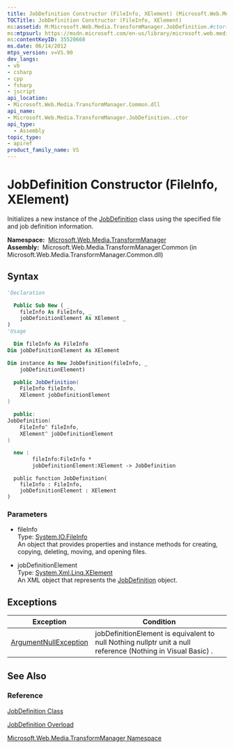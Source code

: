 ```yaml
---
title: JobDefinition Constructor (FileInfo, XElement) (Microsoft.Web.Media.TransformManager)
TOCTitle: JobDefinition Constructor (FileInfo, XElement)
ms:assetid: M:Microsoft.Web.Media.TransformManager.JobDefinition.#ctor(System.IO.FileInfo,System.Xml.Linq.XElement)
ms:mtpsurl: https://msdn.microsoft.com/en-us/library/microsoft.web.media.transformmanager.jobdefinition.jobdefinition(v=VS.90)
ms:contentKeyID: 35520668
ms.date: 06/14/2012
mtps_version: v=VS.90
dev_langs:
- vb
- csharp
- cpp
- fsharp
- jscript
api_location:
- Microsoft.Web.Media.TransformManager.Common.dll
api_name:
- Microsoft.Web.Media.TransformManager.JobDefinition..ctor
api_type:
  - Assembly
topic_type:
- apiref
product_family_name: VS
---
```


# JobDefinition Constructor (FileInfo, XElement)

Initializes a new instance of the [JobDefinition](jobdefinition-class-microsoft-web-media-transformmanager.md) class using the specified file and job definition information.

**Namespace:**  [Microsoft.Web.Media.TransformManager](microsoft-web-media-transformmanager-namespace.md)  
**Assembly:**  Microsoft.Web.Media.TransformManager.Common (in Microsoft.Web.Media.TransformManager.Common.dll)

## Syntax

```vb
'Declaration

  Public Sub New ( _
    fileInfo As FileInfo, _
    jobDefinitionElement As XElement _
)
'Usage

  Dim fileInfo As FileInfo
Dim jobDefinitionElement As XElement

Dim instance As New JobDefinition(fileInfo, _
    jobDefinitionElement)
```

```csharp
  public JobDefinition(
    FileInfo fileInfo,
    XElement jobDefinitionElement
)
```

```cpp
  public:
JobDefinition(
    FileInfo^ fileInfo, 
    XElement^ jobDefinitionElement
)
```

``` fsharp
  new : 
        fileInfo:FileInfo * 
        jobDefinitionElement:XElement -> JobDefinition
```

```jscript
  public function JobDefinition(
    fileInfo : FileInfo, 
    jobDefinitionElement : XElement
)
```

### Parameters

  - fileInfo  
    Type: [System.IO.FileInfo](https://msdn.microsoft.com/library/akth6b1k)  
    An object that provides properties and instance methods for creating, copying, deleting, moving, and opening files.  

<!-- end list -->

  - jobDefinitionElement  
    Type: [System.Xml.Linq.XElement](https://msdn.microsoft.com/library/bb340098)  
    An XML object that represents the [JobDefinition](jobdefinition-class-microsoft-web-media-transformmanager.md) object.  

## Exceptions

|Exception|Condition|
|--- |--- |
|[ArgumentNullException](https://msdn.microsoft.com/library/27426hcy)|jobDefinitionElement is equivalent to null Nothing nullptr unit a null reference (Nothing in Visual Basic) .|


## See Also

### Reference

[JobDefinition Class](jobdefinition-class-microsoft-web-media-transformmanager.md)

[JobDefinition Overload](jobdefinition-constructor-microsoft-web-media-transformmanager.md)

[Microsoft.Web.Media.TransformManager Namespace](microsoft-web-media-transformmanager-namespace.md)

